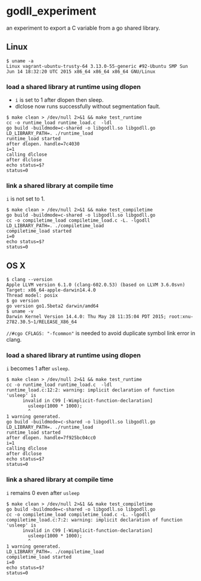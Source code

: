 godll_experiment
================

an experiment to export a C variable from a go shared library.

## Linux

```
$ uname -a
Linux vagrant-ubuntu-trusty-64 3.13.0-55-generic #92-Ubuntu SMP Sun Jun 14 18:32:20 UTC 2015 x86_64 x86_64 x86_64 GNU/Linux
```

### load a shared library at runtime using dlopen

* `i` is set to 1 after dlopen then sleep.
* dlclose now runs successfully without segmentation fault.

```
$ make clean > /dev/null 2>&1 && make test_runtime
cc -o runtime_load runtime_load.c  -ldl
go build -buildmode=c-shared -o libgodll.so libgodll.go
LD_LIBRARY_PATH=. ./runtime_load
runtime_load started
after dlopen. handle=7c4030
i=1
calling dlclose
after dlclose
echo status=$?
status=0
```

### link a shared library at compile time

`i` is not set to 1.

```
$ make clean > /dev/null 2>&1 && make test_compiletime
go build -buildmode=c-shared -o libgodll.so libgodll.go
cc -o compiletime_load compiletime_load.c -L. -lgodll
LD_LIBRARY_PATH=. ./compiletime_load
compiletime_load started
i=0
echo status=$?
status=0
```


## OS X

```
$ clang --version
Apple LLVM version 6.1.0 (clang-602.0.53) (based on LLVM 3.6.0svn)
Target: x86_64-apple-darwin14.4.0
Thread model: posix
$ go version
go version go1.5beta2 darwin/amd64
$ uname -v
Darwin Kernel Version 14.4.0: Thu May 28 11:35:04 PDT 2015; root:xnu-2782.30.5~1/RELEASE_X86_64
```

`//#cgo CFLAGS: "-fcommon"` is needed to avoid duplicate symbol link error in clang.

### load a shared library at runtime using dlopen

`i` becomes 1 after `usleep`.

```
$ make clean > /dev/null 2>&1 && make test_runtime
cc -o runtime_load runtime_load.c  -ldl
runtime_load.c:12:2: warning: implicit declaration of function 'usleep' is
      invalid in C99 [-Wimplicit-function-declaration]
        usleep(1000 * 1000);
        ^
1 warning generated.
go build -buildmode=c-shared -o libgodll.so libgodll.go
LD_LIBRARY_PATH=. ./runtime_load
runtime_load started
after dlopen. handle=7f925bc04cc0
i=1
calling dlclose
after dlclose
echo status=$?
status=0
```

### link a shared library at compile time

`i` remains 0 even after `usleep`

```
$ make clean > /dev/null 2>&1 && make test_compiletime
go build -buildmode=c-shared -o libgodll.so libgodll.go
cc -o compiletime_load compiletime_load.c -L. -lgodll
compiletime_load.c:7:2: warning: implicit declaration of function 'usleep' is
      invalid in C99 [-Wimplicit-function-declaration]
        usleep(1000 * 1000);
        ^
1 warning generated.
LD_LIBRARY_PATH=. ./compiletime_load
compiletime_load started
i=0
echo status=$?
status=0
```
